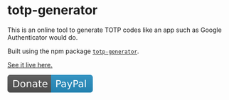 # totp-generator
This is an online tool to generate TOTP codes like an app such as Google Authenticator would do.

Built using the npm package [`totp-generator`](https://www.npmjs.com/package/totp-generator).

[See it live here.](https://piellardj.github.io/totp-generator)

[![Donate](https://raw.githubusercontent.com/piellardj/piellardj.github.io/master/images/readme/donate-paypal.svg)](https://www.paypal.com/donate/?hosted_button_id=AF7H7GEJTL95E)
